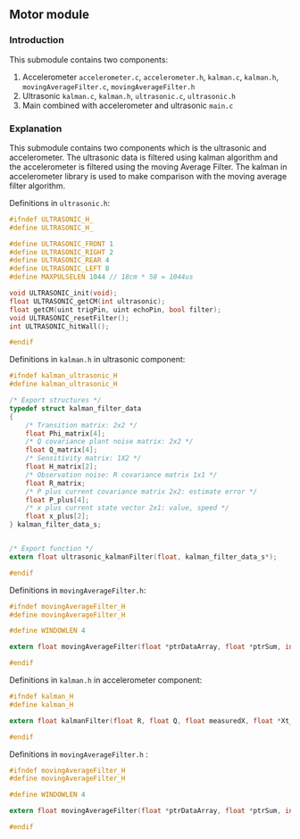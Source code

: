 ## Motor module

### Introduction

This submodule contains two components:
1. Accelerometer `accelerometer.c`, `accelerometer.h`, `kalman.c`, `kalman.h`, `movingAverageFilter.c`, `movingAverageFilter.h`
2. Ultrasonic `kalman.c`,  `kalman.h`, `ultrasonic.c`, `ultrasonic.h`
3. Main combined with accelerometer and ultrasonic `main.c`

### Explanation

This submodule contains two components which is the ultrasonic and accelerometer. The ultrasonic data is filtered using kalman algorithm and the accelerometer is filtered using the moving Average Filter. The kalman in accelerometer library is used to make comparison with the moving average filter algorithm.

Definitions in `ultrasonic.h`:
```c
#ifndef ULTRASONIC_H_
#define ULTRASONIC_H_

#define ULTRASONIC_FRONT 1
#define ULTRASONIC_RIGHT 2
#define ULTRASONIC_REAR 4
#define ULTRASONIC_LEFT 8
#define MAXPULSELEN 1044 // 18cm * 58 = 1044us 

void ULTRASONIC_init(void);
float ULTRASONIC_getCM(int ultrasonic);
float getCM(uint trigPin, uint echoPin, bool filter);
void ULTRASONIC_resetFilter();
int ULTRASONIC_hitWall();

#endif
```

Definitions in `kalman.h` in ultrasonic component:
```c
#ifndef kalman_ultrasonic_H
#define kalman_ultrasonic_H

/* Export structures */
typedef struct kalman_filter_data
{
	/* Transition matrix: 2x2 */
    float Phi_matrix[4];
	/* Q covariance plant noise matrix: 2x2 */
    float Q_matrix[4];
	/* Sensitivity matrix: 1X2 */
    float H_matrix[2];
	/* Observation noise: R covariance matrix 1x1 */
    float R_matrix;
	/* P plus current covariance matrix 2x2: estimate error */
    float P_plus[4];
	/* x plus current state vector 2x1: value, speed */
    float x_plus[2];
} kalman_filter_data_s;


/* Export function */
extern float ultrasonic_kalmanFilter(float, kalman_filter_data_s*);

#endif
```

Definitions in `movingAverageFilter.h`:
```c
#ifndef movingAverageFilter_H
#define movingAverageFilter_H

#define WINDOWLEN 4

extern float movingAverageFilter(float *ptrDataArray, float *ptrSum, int position, float nextData);

#endif
```

Definitions in `kalman.h` in accelerometer component:
```c
#ifndef kalman_H
#define kalman_H

extern float kalmanFilter(float R, float Q, float measuredX, float *Xt_prev, float *Pt_prev);

#endif
```

Definitions in `movingAverageFilter.h` :
```c
#ifndef movingAverageFilter_H
#define movingAverageFilter_H

#define WINDOWLEN 4

extern float movingAverageFilter(float *ptrDataArray, float *ptrSum, int position, float nextData);

#endif
```

